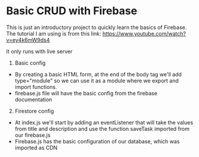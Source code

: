 # Basic CRUD with Firebase

This is just an introductory project to quickly learn the basics of Firebase.
The tutorial I am using is from this link: https://www.youtube.com/watch?v=ey4k6mW9ds4

It only runs with live server

1. Basic config

 - By creating a basic HTML form, at the end of the body tag we'll add type="module" so we can use it as a module where we export and import functions.
 - firebase.js file will have the basic config from the firebase documentation

2. Firestore config

 - At index.js we'll start by adding an eventListener that will take the values from title and description and use the function saveTask imported from our firebase.js
 - Firebase.js has the basic configuration of our database, which was imported as CDN